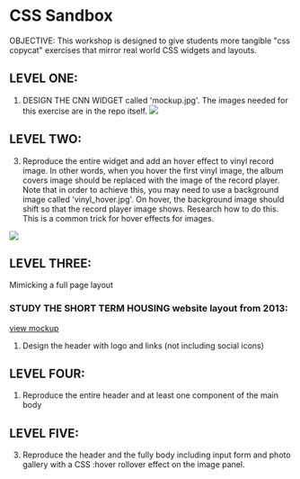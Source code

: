 # CSS Sandbox

OBJECTIVE: This workshop is designed to give students more tangible "css copycat" exercises that mirror real world CSS widgets and layouts. 

## LEVEL ONE: 

1. DESIGN THE CNN WIDGET called 'mockup.jpg'.  The images needed for this exercise are in the repo itself. 
![](https://github.com/Nmuta/css_sandbox/blob/master/mockup.jpg) 


## LEVEL TWO: 
3. Reproduce the entire widget and add an hover effect to vinyl record image. In other words, when you hover the first vinyl image, the album covers image should be replaced with the image of the record player.  Note that in order to achieve this, you may need to use a background image called 'vinyl_hover.jpg'. On hover, the background image should shift so that the record player image shows. Research how to do this.  This is a common trick for hover effects for images. 

![](https://github.com/Nmuta/css_sandbox/blob/master/vinyl_hover.jpg) 
 



## LEVEL THREE: 

Mimicking a full page layout 

### STUDY THE SHORT TERM HOUSING website layout from 2013:
[view mockup](https://github.com/Nmuta/css_sandbox/blob/master/responsive/psd/STH_homepage-V3.3.psd)

1. Design the header with logo and links (not including social icons)


## LEVEL FOUR: 
1. Reproduce the entire header and at least one component of the main body

## LEVEL FIVE: 
3. Reproduce the header and the fully body including input form and photo gallery with a CSS :hover rollover effect on the image panel. 



